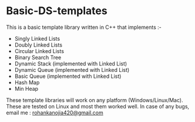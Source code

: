 # Basic-DS-templates
This is a basic template library written in C++ that implements :-
 - Singly Linked Lists
 - Doubly Linked Lists
 - Circular Linked Lists
 - Binary Search Tree
 - Dynamic Stack (implemented with Linked List)
 - Dynamic Queue (implemented with Linked List)
 - Basic Queue (implemented with Linked List)
 - Hash Map
 - Min Heap

These template libraries will work on any platform (Windows/Linux/Mac). These are tested on Linux and most 
them worked well. In case of any bugs, email me : rohankanojia420@gmail.com
